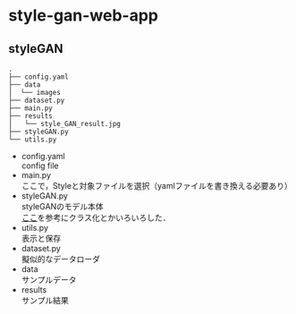 # style-gan-web-app

## styleGAN

```shell
.
├── config.yaml
├── data
│  └── images
├── dataset.py
├── main.py
├── results
│   └── style_GAN_result.jpg
├── styleGAN.py
└── utils.py
```
- config.yaml  
  config file  
- main.py  
  ここで，Styleと対象ファイルを選択（yamlファイルを書き換える必要あり）  
- styleGAN.py  
  styleGANのモデル本体  
  [ここ](https://torch.classcat.com/category/neural-style-transfer/)を参考にクラス化とかいろいろした．  
- utils.py  
  表示と保存  
- dataset.py  
  擬似的なデータローダ  
- data  
  サンプルデータ  
- results  
  サンプル結果  